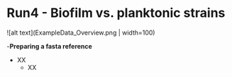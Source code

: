 # Run4 - Biofilm vs. planktonic strains 

![alt text](ExampleData_Overview.png | width=100)


-**Preparing a fasta reference**
  - XX
    - XX
